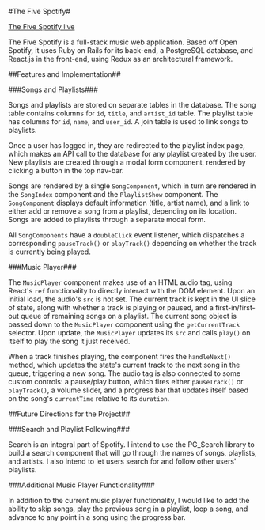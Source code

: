 #The Five Spotify#

[The Five Spotify live](https://thefivespotify.herokuapp.com)

The Five Spotify is a full-stack music web application. Based off Open Spotify, it uses Ruby on Rails for its back-end, a PostgreSQL database, and React.js in the front-end, using Redux as an architectural framework.

##Features and Implementation##

###Songs and Playlists###

Songs and playlists are stored on separate tables in the database. The song table contains columns for `id`, `title`, and `artist_id` table. The playlist table has columns for `id`, `name`, and `user_id`. A join table is used to link songs to playlists.

Once a user has logged in, they are redirected to the playlist index page, which makes an API call to the database for any playlist created by the user. New playlists are created through a modal form component, rendered by clicking a button in the top nav-bar.

Songs are rendered by a single `SongComponent`, which in turn are rendered in the `SongIndex` component and the `PlaylistShow` component. The `SongComponent` displays default information (title, artist name), and a link to either add or remove a song from a playlist, depending on its location. Songs are added to playlists through a separate modal form.

All `SongComponents` have a `doubleClick` event listener, which dispatches a corresponding `pauseTrack()` or `playTrack()` depending on whether the track is currently being played.

###Music Player###

The `MusicPlayer` component makes use of an HTML audio tag, using React's `ref` functionality to directly interact with the DOM element. Upon an initial load, the audio's `src` is not set. The current track is kept in the UI slice of state, along with whether a track is playing or paused, and a first-in/first-out queue of remaining songs on a playlist. The current song object is passed down to the `MusicPlayer` component using the `getCurrentTrack` selector. Upon update, the `MusicPlayer` updates its `src` and calls `play()` on itself to play the song it just received.

When a track finishes playing, the component fires the `handleNext()` method, which updates the state's current track to the next song in the queue, triggering a new song. The audio tag is also connected to some custom controls: a pause/play button, which fires either `pauseTrack()` or `playTrack()`, a volume slider, and a progress bar that updates itself based on the song's `currentTime` relative to its `duration`.

##Future Directions for the Project##

###Search and Playlist Following###

Search is an integral part of Spotify. I intend to use the PG_Search library to build a search component that will go through the names of songs, playlists, and artists. I also intend to let users search for and follow other users' playlists.

###Additional Music Player Functionality###

In addition to the current music player functionality, I would like to add the ability to skip songs, play the previous song in a playlist, loop a song, and advance to any point in a song using the progress bar.
